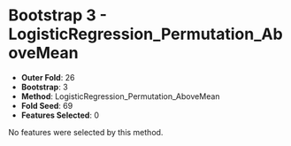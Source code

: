 # Bootstrap 3 - LogisticRegression_Permutation_AboveMean

- **Outer Fold**: 26
- **Bootstrap**: 3
- **Method**: LogisticRegression_Permutation_AboveMean
- **Fold Seed**: 69
- **Features Selected**: 0

No features were selected by this method.

